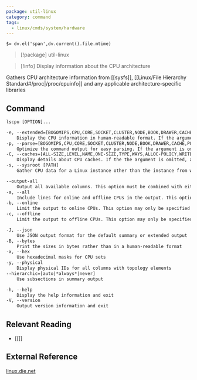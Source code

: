 ```yaml
---
package: util-linux
category: command
tags:
  - linux/cmds/system/hardware
---
```


`$= dv.el('span',dv.current().file.mtime)`
> [!package] util-linux

> [!info] Display information about the CPU architecture

Gathers CPU architecture information from [[sysfs]], [[Linux/File Hierarchy Standard#/proc|/proc/cpuinfo]] and any applicable architecture-specific libraries

## Command
```txt
lscpu [OPTION]...

-e, --extended=[BOGOMIPS,CPU,CORE,SOCKET,CLUSTER,NODE,BOOK,DRAWER,CACHE,POLARIZATION,ADDRESS,CONFIGURED,ONLINE,MHZ,SCALMHZ%,MAXMHZ,MINMHZ,MODELNAME]
	Display the CPU information in human-readable format. If the argument is omitted, the default columns are included in the command Output
-p, --parse=[BOGOMIPS,CPU,CORE,SOCKET,CLUSTER,NODE,BOOK,DRAWER,CACHE,POLARIZATION,ADDRESS,CONFIGURED,ONLINE,MHZ,SCALMHZ%,MAXMHZ,MINMHZ,MODELNAME]
	Optimize the command output for easy parsing. If the argument is omitted, the command output is compatible with earlier versions of lscpu
-C, --caches=[ALL-SIZE,LEVEL,NAME,ONE-SIZE,TYPE,WAYS,ALLOC-POLICY,WRITE-POLICY,PHY-LINE,SETS,COHERENCY-SIZE]...
	Display details about CPU caches. If the the argument is omitted, all columns for which data is available are included in the command output
-s, --sysroot [PATH]
	Gather CPU data for a Linux instance other than the instance from which the lscpu command is issued

--output-all
	Output all available columns. This option must be combined with either --extended, --parse or --caches
-a, --all
	Include lines for online and offline CPUs in the output. This option may only be specified together with option -e or -p (default for -e)
-b, --online
	Limit the output to online CPUs. This option may only be specified together with option -e or -p (default for -p)
-c, --offline
	Limit the output to offline CPUs. This option may only be specified together with option -e or -p

-J, --json
	Use JSON output format for the default summary or extended output
-B, --bytes
	Print the sizes in bytes rather than in a human-readable format
-x, --hex
	Use hexadecimal masks for CPU sets
-y, --physical
	Display physical IDs for all columns with topology elements
--hierarchic=[auto|*always*|never]
	Use subsections in summary output

-h, --help
	Display the help information and exit 
-V, --version
	Output version information and exit
```

## Relevant Reading
- [[]]

## External Reference
[linux.die.net](https://linux.die.net/man/1/lscpu)
